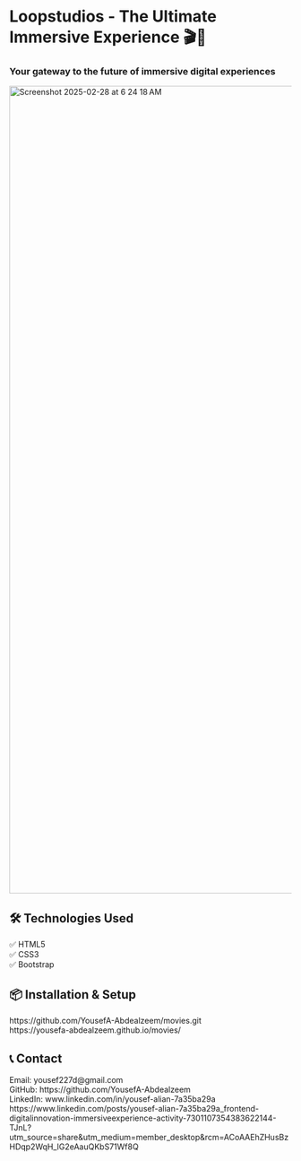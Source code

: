# Loopstudios - The Ultimate Immersive Experience 🎬🚀
<h3>Your gateway to the future of immersive digital experiences</h3>
<img width="1440" alt="Screenshot 2025-02-28 at 6 24 18 AM" src="https://github.com/user-attachments/assets/a23984e9-8a18-45fb-858d-0000137b313b" />
<h2>🛠️ Technologies Used</h2>
✅ HTML5<br>
✅ CSS3<br>
✅ Bootstrap<br>
<h2>📦 Installation & Setup</h2>
https://github.com/YousefA-Abdealzeem/movies.git<br>
https://yousefa-abdealzeem.github.io/movies/<br>
<h2>📞 Contact</h2>
Email: yousef227d@gmail.com<br>
GitHub: https://github.com/YousefA-Abdealzeem<br>
LinkedIn: www.linkedin.com/in/yousef-alian-7a35ba29a<br>
https://www.linkedin.com/posts/yousef-alian-7a35ba29a_frontend-digitalinnovation-immersiveexperience-activity-7301107354383622144-TJnL?utm_source=share&utm_medium=member_desktop&rcm=ACoAAEhZHusBzHDqp2WqH_lG2eAauQKbS71Wf8Q
